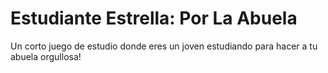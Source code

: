 # Estudiante Estrella: Por La Abuela

Un corto juego de estudio donde eres un joven estudiando para hacer a tu abuela orgullosa!
